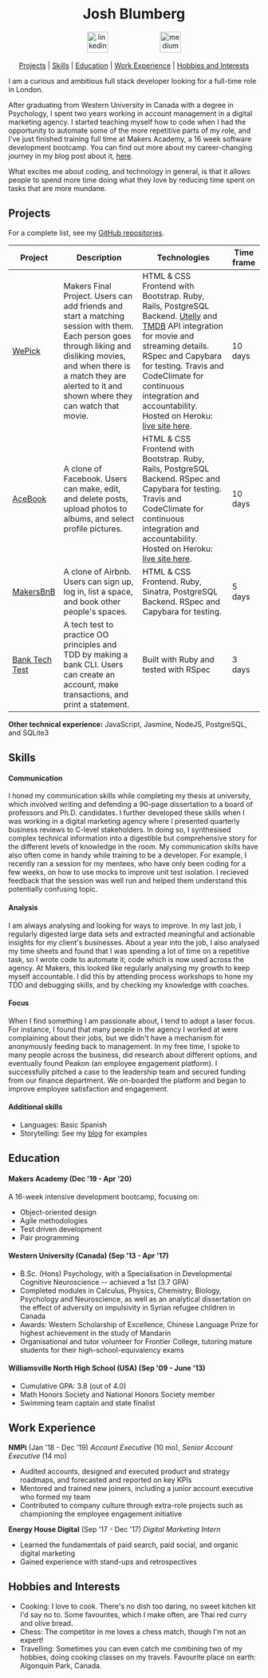 <div align="center">

# Josh Blumberg

<a href="https://www.linkedin.com/in/josh-blumberg/">
<img src="https://www.iconfinder.com/data/icons/free-social-icons/67/linkedin_circle_color-512.png" alt="linkedin" hspace="50" height="42" width="42"></a>

<a href="https://medium.com/@jlblumberg">
<img src="https://cdn1.iconfinder.com/data/icons/social-media-circle-7/512/Circled_Medium_svg5-512.png" alt="medium" hspace="50" height="42" width="42"></a>

[Projects](#projects) | [Skills](#skills) | [Education](#education) | [Work Experience](#work-experience) | [Hobbies and Interests](#hobbies-and-interests) 

</div>

I am a curious and ambitious full stack developer looking for a full-time role in London. 

After graduating from Western University in Canada with a degree in Psychology, I spent two years working in account management in a digital marketing agency. I started teaching myself how to code when I had the opportunity to automate some of the more repetitive parts of my role, and I've just finished training full time at Makers Academy, a 16 week software development bootcamp. You can find out more about my career-changing journey in my blog post about it, [here](https://blog.makersacademy.com/bad-days-learning-to-code-and-gaining-control-422936255bb7). 

What excites me about coding, and technology in general, is that it allows people to spend more time doing what they love by reducing time spent on tasks that are more mundane.

## Projects

For a complete list, see my [GitHub repositories](https://github.com/jlblumberg?tab=repositories).

| Project   | Description | Technologies |  Time frame |
|---        |---          |---           |---          |
|[WePick](https://github.com/jasylwong/wepick) | Makers Final Project. Users can add friends and start a matching session with them. Each person goes through liking and disliking movies, and when there is a match they are alerted to it and shown where they can watch that movie.| HTML & CSS Frontend with Bootstrap. Ruby, Rails, PostgreSQL Backend. [Utelly](https://rapidapi.com/utelly/api/utelly) and [TMDB](https://www.themoviedb.org/) API integration for movie and streaming details. RSpec and Capybara for testing. Travis and CodeClimate for continuous integration and accountability. Hosted on Heroku: [live site here](http://wepick.herokuapp.com).| 10 days |
|[AceBook](https://github.com/Peter2-71828/aceBook-PingPong) | A clone of Facebook. Users can make, edit, and delete posts, upload photos to albums, and select profile pictures. | HTML & CSS Frontend with Bootstrap. Ruby, Rails, PostgreSQL Backend. RSpec and Capybara for testing. Travis and CodeClimate for continuous integration and accountability. Hosted on Heroku: [live site here](https://acebook-pingpong.herokuapp.com/).| 10 days |
|[MakersBnB](https://github.com/Kefuri/MakersBnB) | A clone of Airbnb. Users can sign up, log in, list a space, and book other people's spaces. | HTML & CSS Frontend. Ruby, Sinatra, PostgreSQL Backend. RSpec and Capybara for testing. | 5 days |
|[Bank Tech Test](https://github.com/jlblumberg/bank-tech-test) | A tech test to practice OO principles and TDD by making a bank CLI. Users can create an account, make transactions, and print a statement. | Built with Ruby and tested with RSpec | 3 days |

**Other technical experience:** 
JavaScript, Jasmine, NodeJS, PostgreSQL, and SQLite3

## Skills

#### Communication

I honed my communication skills while completing my thesis at university, which involved writing and defending a 90-page dissertation to a board of professors and Ph.D. candidates. I further developed these skills when I was working in a digital marketing agency where I presented quarterly business reviews to C-level stakeholders. In doing so, I synthesised complex technical information into a digestible but comprehensive story for the different levels of knowledge in the room. My communication skills have also often come in handy while training to be a developer. For example, I recently ran a session for my mentees, who have only been coding for a few weeks, on how to use mocks to improve unit test isolation. I recieved feedback that the session was well run and helped them understand this potentially confusing topic. 

#### Analysis

I am always analysing and looking for ways to improve. In my last job, I regularly digested large data sets and extracted meaningful and actionable insights for my client's businesses. About a year into the job, I also analysed my time sheets and found that I was spending a lot of time on a repetitive task, so I wrote code to automate it; code which is now used across the agency. At Makers, this looked like regularly analysing my growth to keep myself accountable. I did this by attending process workshops to hone my TDD and debugging skills, and by checking my knowledge with coaches.

#### Focus

When I find something I am passionate about, I tend to adopt a laser focus. For instance, I found that many people in the agency I worked at were complaining about their jobs, but we didn't have a mechanism for anonymously feeding back to management. In my free time, I spoke to many people across the business, did research about different options, and eventually found Peakon (an employee engagement platform). I successfully pitched a case to the leadership team and secured funding from our finance department. We on-boarded the platform and began to improve employee satisfaction and engagement.

#### Additional skills

 - Languages: Basic Spanish
 - Storytelling: See my [blog](https://medium.com/@jlblumberg) for examples
 
## Education

#### Makers Academy (Dec '19 - Apr '20)

A 16-week intensive development bootcamp, focusing on:

- Object-oriented design
- Agile methodologies
- Test driven development
- Pair programming

#### Western University (Canada) (Sep '13 - Apr '17)

- B.Sc. (Hons) Psychology, with a Specialisation in Developmental Cognitive Neuroscience -- achieved a 1st (3.7 GPA)
- Completed modules in Calculus, Physics, Chemistry, Biology, Psychology and Neuroscience, as well as an analytical
  dissertation on the effect of adversity on impulsivity in Syrian refugee children in Canada
- Awards: Western Scholarship of Excellence, Chinese Language Prize for highest achievement in the study of Mandarin
- Organisational and tutor volunteer for Frontier College, tutoring mature students for their high-school-equivalency exams

#### Williamsville North High School (USA) (Sep '09 - June '13)

- Cumulative GPA: 3.8 (out of 4.0)
- Math Honors Society and National Honors Society member
- Swimming team captain and state finalist

## Work Experience

**NMPi** (Jan '18 - Dec '19)
*Account Executive* (10 mo), *Senior Account Executive* (14 mo)
- Audited accounts, designed and executed product and strategy roadmaps, and forecasted and reported on key KPIs
- Mentored and trained new joiners, including a junior account executive who formed my team
- Contributed to company culture through extra-role projects such as championing the employee engagement initiative

**Energy House Digital** (Sep '17 - Dec '17)
*Digital Marketing Intern*  
- Learned the fundamentals of paid search, paid social, and organic digital marketing
- Gained experience with stand-ups and retrospectives

## Hobbies and Interests
- Cooking: I love to cook. There's no dish too daring, no sweet kitchen kit I'd say no to. Some favourites, which I make often, are Thai red curry and olive bread.
- Chess: The competitor in me loves a chess match, though I'm not an expert!
- Travelling: Sometimes you can even catch me combining two of my hobbies, doing cooking classes on my travels. Favourite place on earth: Algonquin Park, Canada. 
